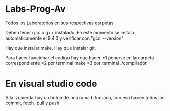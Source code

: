 # Labs-Prog-Av
Todos los Laboratorios en sus respectivas carpetas

Deben tener gcc o g++ instalado. En este momento se instala automaticamente el 9.4.0
    y verificar con "gcc --version"

Hay que instalar make.
Hay que instalar git.

Para hacer funcionar el codigo hay que hacer
*1 ponerse en la carpeta correspondiente
*2 por terminal make
*3 por terminal ./compilador


# En visual studio code
A la izquierda hay un boton de una rama bifurcada, con eso hacen todos los commit, fetch, pull y push
